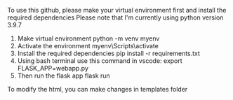 To use this github, please make your virtual environment first and install the required dependencies
Please note that I'm currently using python version 3.9.7

1. Make virtual environment
python -m venv myenv
2. Activate the environment
myenv\Scripts\activate
3. Install the required dependencies
pip install -r requirements.txt
4. Using bash terminal use this command in vscode:
export FLASK_APP=webapp.py
5. Then run the flask app
flask run

To modify the html, you can make changes in templates folder
